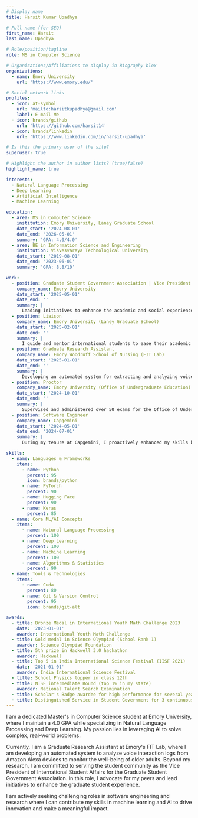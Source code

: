 ```yaml
---
# Display name
title: Harsit Kumar Upadhya

# Full name (for SEO)
first_name: Harsit
last_name: Upadhya

# Role/position/tagline
role: MS in Computer Science

# Organizations/Affiliations to display in Biography blox
organizations:
  - name: Emory University
    url: 'https://www.emory.edu/'

# Social network links
profiles:
  - icon: at-symbol
    url: 'mailto:harsitkupadhya@gmail.com'
    label: E-mail Me
  - icon: brands/github
    url: 'https://github.com/harsit14'
  - icon: brands/linkedin
    url: 'https://www.linkedin.com/in/harsit-upadhya'

# Is this the primary user of the site?
superuser: true

# Highlight the author in author lists? (true/false)
highlight_name: true

interests:
  - Natural Language Processing
  - Deep Learning
  - Artificial Intelligence
  - Machine Learning

education:
  - area: MS in Computer Science
    institution: Emory University, Laney Graduate School
    date_start: '2024-08-01'
    date_end: '2026-05-01'
    summary: 'GPA: 4.0/4.0'
  - area: BE in Information Science and Engineering
    institution: Visvesvaraya Technological University
    date_start: '2019-08-01'
    date_end: '2023-06-01'
    summary: 'GPA: 8.8/10'

work:
  - position: Graduate Student Government Association | Vice President International Students Affairs
    company_name: Emory University
    date_start: '2025-05-01'
    date_end: ''
    summary: |
      Leading initiatives to enhance the academic and social experience of international graduate students through strategic programming and advocacy. As an elected member of the GSGA Executive Board, I serve as the primary liaison between international graduate students and university administration, advocating for policies that address the unique challenges faced by our global student community.
  - position: Liaison
    company_name: Emory University (Laney Graduate School)
    date_start: '2025-02-01'
    date_end: ''
    summary: |
      I guide and mentor international students to ease their academic and cultural transitions, foster community building initiatives and peer support networks. By collaborating with university staff, I help identify and address the unique challenges these students face, offering insights to enhance orientation programs and improve the overall student experience.
  - position: Graduate Research Assistant
    company_name: Emory Woodruff School of Nursing (FIT Lab)
    date_start: '2025-01-01'
    date_end: ''
    summary: |
      Developing an automated system for extracting and analyzing voice interaction logs from Amazon Alexa devices to assess technology engagement patterns among older adults. Enhancing digital health monitoring by identifying usage trends that may indicate functional decline or changes in daily routines.
  - position: Proctor
    company_name: Emory University (Office of Undergraduate Education)
    date_start: '2024-10-01'
    date_end: ''
    summary: |
      Supervised and administered over 50 exams for the Office of Undergraduate Education, ensuring strict adherence to academic integrity protocols and providing support to 300+ students during testing sessions.
  - position: Software Engineer
    company_name: Capgemini
    date_start: '2024-05-01'
    date_end: '2024-07-01'
    summary: |
      During my tenure at Capgemini, I proactively enhanced my skills by completing the Coursera NLP specialization. This specialization was completed in preparation for my work with the Microsoft Copilot team.

skills:
  - name: Languages & Frameworks
    items:
      - name: Python
        percent: 95
        icon: brands/python
      - name: PyTorch
        percent: 90
      - name: Hugging Face
        percent: 90
      - name: Keras
        percent: 85
  - name: Core ML/AI Concepts
    items:
      - name: Natural Language Processing
        percent: 100
      - name: Deep Learning
        percent: 100
      - name: Machine Learning
        percent: 100
      - name: Algorithms & Statistics
        percent: 90
  - name: Tools & Technologies
    items:
      - name: Cuda
        percent: 80
      - name: Git & Version Control
        percent: 95
        icon: brands/git-alt

awards:
  - title: Bronze Medal in International Youth Math Challenge 2023
    date: '2023-01-01'
    awarder: International Youth Math Challenge
  - title: Gold medal in Science Olympiad (School Rank 1)
    awarder: Science Olympiad Foundation
  - title: 5th prize in Hackwell 3.0 hackathon
    awarder: Hackwell
  - title: Top 5 in India International Science Festival (IISF 2021)
    date: '2021-01-01'
    awarder: India International Science Festival
  - title: School Physics topper in class 12th
  - title: NTSE intermediate Round (top 1% in my state)
    awarder: National Talent Search Examination
  - title: Scholar's Badge awardee for high performance for several years in School
  - title: Distinguished Service in Student Government for 3 continuous years in School
---
```

I am a dedicated Master's in Computer Science student at Emory University, where I maintain a 4.0 GPA while specializing in Natural Language Processing and Deep Learning. My passion lies in leveraging AI to solve complex, real-world problems.

Currently, I am a Graduate Research Assistant at Emory's FIT Lab, where I am developing an automated system to analyze voice interaction logs from Amazon Alexa devices to monitor the well-being of older adults. Beyond my research, I am committed to serving the student community as the Vice President of International Student Affairs for the Graduate Student Government Association. In this role, I advocate for my peers and lead initiatives to enhance the graduate student experience.

I am actively seeking challenging roles in software engineering and research where I can contribute my skills in machine learning and AI to drive innovation and make a meaningful impact.
